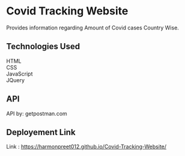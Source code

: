 # Covid Tracking Website
Provides information regarding Amount of Covid cases Country Wise.

##  Technologies Used
HTML<br>
CSS<br>
JavaScript<br>
JQuery<br>

##  API
API by: getpostman.com

##  Deployement Link
Link :  https://harmonpreet012.github.io/Covid-Tracking-Website/
